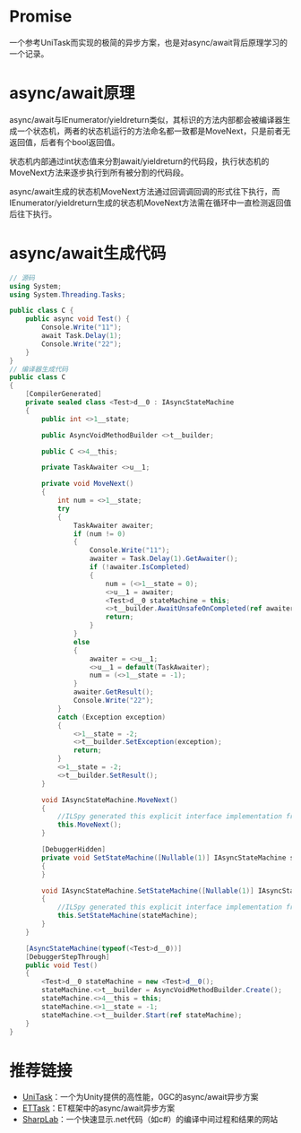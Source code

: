 # Promise
一个参考UniTask而实现的极简的异步方案，也是对async/await背后原理学习的一个记录。
# async/await原理
async/await与IEnumerator/yieldreturn类似，其标识的方法内部都会被编译器生成一个状态机，两者的状态机运行的方法命名都一致都是MoveNext，只是前者无返回值，后者有个bool返回值。  

状态机内部通过int状态值来分割await/yieldreturn的代码段，执行状态机的MoveNext方法来逐步执行到所有被分割的代码段。

async/await生成的状态机MoveNext方法通过回调调回调的形式往下执行，而IEnumerator/yieldreturn生成的状态机MoveNext方法需在循环中一直检测返回值后往下执行。

# async/await生成代码
```csharp
// 源码
using System;
using System.Threading.Tasks;

public class C {
    public async void Test() {
        Console.Write("11");
        await Task.Delay(1);
        Console.Write("22");
    }
}
// 编译器生成代码
public class C
{
    [CompilerGenerated]
    private sealed class <Test>d__0 : IAsyncStateMachine
    {
        public int <>1__state;

        public AsyncVoidMethodBuilder <>t__builder;

        public C <>4__this;

        private TaskAwaiter <>u__1;

        private void MoveNext()
        {
            int num = <>1__state;
            try
            {
                TaskAwaiter awaiter;
                if (num != 0)
                {
                    Console.Write("11");
                    awaiter = Task.Delay(1).GetAwaiter();
                    if (!awaiter.IsCompleted)
                    {
                        num = (<>1__state = 0);
                        <>u__1 = awaiter;
                        <Test>d__0 stateMachine = this;
                        <>t__builder.AwaitUnsafeOnCompleted(ref awaiter, ref stateMachine);
                        return;
                    }
                }
                else
                {
                    awaiter = <>u__1;
                    <>u__1 = default(TaskAwaiter);
                    num = (<>1__state = -1);
                }
                awaiter.GetResult();
                Console.Write("22");
            }
            catch (Exception exception)
            {
                <>1__state = -2;
                <>t__builder.SetException(exception);
                return;
            }
            <>1__state = -2;
            <>t__builder.SetResult();
        }

        void IAsyncStateMachine.MoveNext()
        {
            //ILSpy generated this explicit interface implementation from .override directive in MoveNext
            this.MoveNext();
        }

        [DebuggerHidden]
        private void SetStateMachine([Nullable(1)] IAsyncStateMachine stateMachine)
        {
        }

        void IAsyncStateMachine.SetStateMachine([Nullable(1)] IAsyncStateMachine stateMachine)
        {
            //ILSpy generated this explicit interface implementation from .override directive in SetStateMachine
            this.SetStateMachine(stateMachine);
        }
    }

    [AsyncStateMachine(typeof(<Test>d__0))]
    [DebuggerStepThrough]
    public void Test()
    {
        <Test>d__0 stateMachine = new <Test>d__0();
        stateMachine.<>t__builder = AsyncVoidMethodBuilder.Create();
        stateMachine.<>4__this = this;
        stateMachine.<>1__state = -1;
        stateMachine.<>t__builder.Start(ref stateMachine);
    }
}
```
# 推荐链接
- [UniTask](https://github.com/Cysharp/UniTask)：一个为Unity提供的高性能，0GC的async/await异步方案
- [ETTask](https://github.com/egametang/ET)：ET框架中的async/await异步方案
- [SharpLab](https://sharplab.io/)：一个快速显示.net代码（如c#）的编译中间过程和结果的网站

